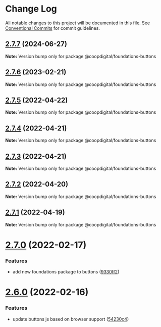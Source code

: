 # Change Log

All notable changes to this project will be documented in this file.
See [Conventional Commits](https://conventionalcommits.org) for commit guidelines.

## [2.7.7](https://github.com/coopdigital/coop-frontend/compare/@coopdigital/foundations-buttons@2.7.6...@coopdigital/foundations-buttons@2.7.7) (2024-06-27)

**Note:** Version bump only for package @coopdigital/foundations-buttons





## [2.7.6](https://github.com/coopdigital/coop-frontend/compare/@coopdigital/foundations-buttons@2.7.5...@coopdigital/foundations-buttons@2.7.6) (2023-02-21)

**Note:** Version bump only for package @coopdigital/foundations-buttons





## [2.7.5](https://github.com/coopdigital/coop-frontend/compare/@coopdigital/foundations-buttons@2.7.4...@coopdigital/foundations-buttons@2.7.5) (2022-04-22)

**Note:** Version bump only for package @coopdigital/foundations-buttons





## [2.7.4](https://github.com/coopdigital/coop-frontend/compare/@coopdigital/foundations-buttons@2.7.3...@coopdigital/foundations-buttons@2.7.4) (2022-04-21)

**Note:** Version bump only for package @coopdigital/foundations-buttons





## [2.7.3](https://github.com/coopdigital/coop-frontend/compare/@coopdigital/foundations-buttons@2.7.2...@coopdigital/foundations-buttons@2.7.3) (2022-04-21)

**Note:** Version bump only for package @coopdigital/foundations-buttons





## [2.7.2](https://github.com/coopdigital/coop-frontend/compare/@coopdigital/foundations-buttons@2.7.1...@coopdigital/foundations-buttons@2.7.2) (2022-04-20)

**Note:** Version bump only for package @coopdigital/foundations-buttons





## [2.7.1](https://github.com/coopdigital/coop-frontend/compare/@coopdigital/foundations-buttons@2.7.0...@coopdigital/foundations-buttons@2.7.1) (2022-04-19)

**Note:** Version bump only for package @coopdigital/foundations-buttons





# [2.7.0](https://github.com/coopdigital/coop-frontend/compare/@coopdigital/foundations-buttons@2.6.0...@coopdigital/foundations-buttons@2.7.0) (2022-02-17)


### Features

* add new foundations package to buttons ([9330ff2](https://github.com/coopdigital/coop-frontend/commit/9330ff26f9ed3cc78a642e5615486f666fb9fec6))





# [2.6.0](https://github.com/coopdigital/coop-frontend/compare/@coopdigital/foundations-buttons@2.5.8...@coopdigital/foundations-buttons@2.6.0) (2022-02-16)


### Features

* update buttons js based on browser support ([54230c4](https://github.com/coopdigital/coop-frontend/commit/54230c4c0008a55fd1b3be532f5655a0015b8925))
